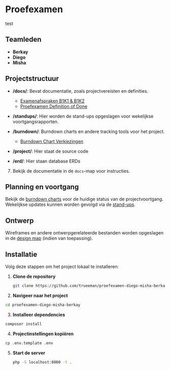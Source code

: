 # Proefexamen
test

## Teamleden

- **Berkay**
- **Diego**
- **Misha**

## Projectstructuur

- **/docs/**: Bevat documentatie, zoals projectvereisten en definities.
    - [Examenafspraken B1K1 & B1K2](./docs/Examenafspraken_B1K1_B1K2.pdf)
    - [Proefexamen Definition of Done](./docs/Proefexamen_Definition_of_Done.docx)
  
- **/standups/**: Hier worden de stand-ups opgeslagen voor wekelijkse voortgangsrapporten.
  
- **/burndown/**: Burndown charts en andere tracking tools voor het project.
    - [Burndown Chart Verkiezingen](./burndown/burndown-verkiezingen-d-m-b.xlsx)

- **/project/**: Hier staat de source code

- **/erd/**: Hier staan database ERDs

7. Bekijk de documentatie in de `docs`-map voor instructies.

## Planning en voortgang

Bekijk de [burndown charts](./burndown/) voor de huidige status van de projectvoortgang. Wekelijkse updates kunnen worden gevolgd via de [stand-ups](./standups/).

## Ontwerp

Wireframes en andere ontwerpgerelateerde bestanden worden opgeslagen in de [design map](./design/) (indien van toepassing).

## Installatie

Volg deze stappen om het project lokaal te installeren:

1. **Clone de repository**
   ```bash
   git clone https://github.com/trueeman/proefexamen-diego-misha-berkay.git
   ```

3. **Navigeer naar het project**
  ```bash
  cd proefexamen-diego-misha-berkay
  ```

3. **Installeer dependencies**
  ```bash
  composer install
  ```

4. **Projectinstellingen kopiëren**
  ```bash
  cp .env.template .env
  ```

5. **Start de server**
   ```bash
   php -S localhost:8000 -t .
   ```
